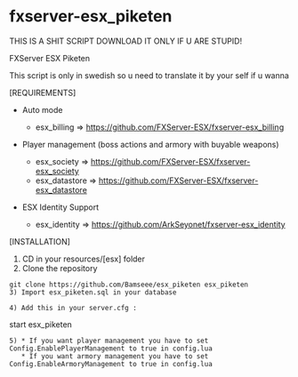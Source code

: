 # fxserver-esx_piketen
THIS IS A SHIT SCRIPT DOWNLOAD IT ONLY IF U ARE STUPID!


FXServer ESX Piketen

This script is only in swedish so u need to translate it by your self if u wanna

[REQUIREMENTS]

* Auto mode
  * esx_billing => https://github.com/FXServer-ESX/fxserver-esx_billing

* Player management (boss actions and armory with buyable weapons)
  * esx_society => https://github.com/FXServer-ESX/fxserver-esx_society
  * esx_datastore => https://github.com/FXServer-ESX/fxserver-esx_datastore
  
* ESX Identity Support
  * esx_identity => https://github.com/ArkSeyonet/fxserver-esx_identity

[INSTALLATION]

1) CD in your resources/[esx] folder
2) Clone the repository
```
git clone https://github.com/Bamseee/esx_piketen esx_piketen
3) Import esx_piketen.sql in your database

4) Add this in your server.cfg :

```
start esx_piketen
```
5) * If you want player management you have to set Config.EnablePlayerManagement to true in config.lua
   * If you want armory management you have to set Config.EnableArmoryManagement to true in config.lua

